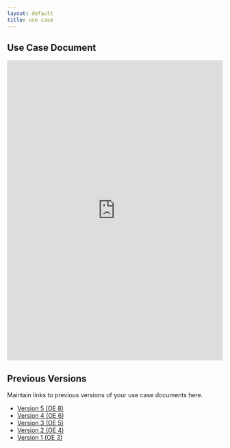 ```yaml
---
layout: default
title: use case
---
```


## Use Case Document

<iframe src="https://docs.google.com/document/d/e/2PACX-1vRwXLughYpzSOUWlNQVv8fg2K8hiTOdewBBW6XzGm9z9VDEFdAFRYCRzedmeGtNQA/pub?embedded=true" style="width: 100%;height: 700px;border: none;"></iframe>

## Previous Versions

<p class="message-highlight">Maintain links to previous versions of your use case documents here.</p>

<!--- [Version 6 (OE 10)](https://docs.google.com/document/d/e/2PACX-1vRwXLughYpzSOUWlNQVv8fg2K8hiTOdewBBW6XzGm9z9VDEFdAFRYCRzedmeGtNQA/pub)-->
- [Version 5 (OE 8)](https://docs.google.com/document/d/e/2PACX-1vSLqWNLEEDhka4fuBCKSO-2LKCjjVXtEp8EUbh0e_u-TGn3ZUb8DOjEjCc8aSVrvQ/pub)
- [Version 4 (OE 6)](https://docs.google.com/document/d/e/2PACX-1vS7WwATf0Iz1BUQRwuUGN3tTwEicY4yl44qjMSdCSyM1NKiyqyUJLghOviAF0VBPg/pub)
- [Version 3 (OE 5)](https://docs.google.com/document/d/e/2PACX-1vRrmE3P95z7NPwsNoZyo7npUXlI9G-k1gKn5uwexFwy9TZrDuvf3clF8u09JA_ffg/pub)
- [Version 2 (OE 4)](https://docs.google.com/document/d/e/2PACX-1vTWQXyePdpuHnZ6KeEaQTU67evxZv4lMyoISUPffL86d5hg8jfcjEv5gjrYwuBDTQ/pub)
- [Version 1 (OE 3)](https://docs.google.com/document/d/e/2PACX-1vRZVjxJo8r44AGmRNvP2_2EHVQ-qKI5qaM27opwBUQ_aFmTdLtRiPeC0ZAH-p9s7w/pub)
